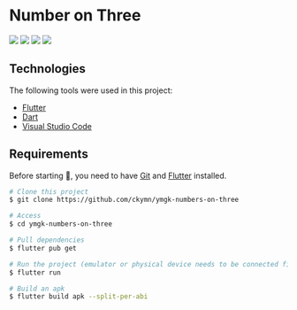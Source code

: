 # Number on Three

![](https://github.com/ckymn/ymgk-numbers-on-three/blob/main/image-1.png)
![](https://github.com/ckymn/ymgk-numbers-on-three/blob/main/image-2.png)
![](https://github.com/ckymn/ymgk-numbers-on-three/blob/main/image-3.png)
![](https://github.com/ckymn/ymgk-numbers-on-three/blob/main/image-4.png)

## Technologies

The following tools were used in this project:

- [Flutter](https://flutter.dev/)
- [Dart](https://dart.dev/)
- [Visual Studio Code](https://code.visualstudio.com)

## Requirements

Before starting :checkered_flag:, you need to have [Git](https://git-scm.com) and [Flutter](https://flutter.dev/) installed.

```bash
# Clone this project
$ git clone https://github.com/ckymn/ymgk-numbers-on-three

# Access
$ cd ymgk-numbers-on-three

# Pull dependencies
$ flutter pub get

# Run the project (emulator or physical device needs to be connected first)
$ flutter run

# Build an apk
$ flutter build apk --split-per-abi
```

